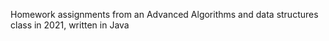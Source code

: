 Homework assignments from an Advanced Algorithms and data structures class in 2021, written in Java
